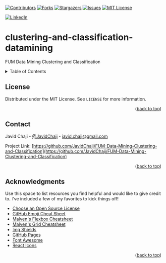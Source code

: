 <a name="readme-top"></a>


[![Contributors][contributors-shield]][contributors-url]
[![Forks][forks-shield]][forks-url]
[![Stargazers][stars-shield]][stars-url]
[![Issues][issues-shield]][issues-url]
[![MIT License][license-shield]][license-url]



[![LinkedIn][linkedin-shield]][javid-linkedin-url]

# clustering-and-classification-datamining

FUM Data Mining Clustering and Classification



<!-- TABLE OF CONTENTS -->
<details>
  <summary>Table of Contents</summary>
  <ol>
    <li>
      <a href="#about-the-project">About The Project</a>
      <ul>
        <li><a href="#built-with">Built With</a></li>
      </ul>
    </li>
    <li>
      <a href="#getting-started">Getting Started</a>
      <ul>
        <li><a href="#prerequisites">Prerequisites</a></li>
        <li><a href="#installation">Installation</a></li>
      </ul>
    </li>
    <li><a href="#usage">Usage</a></li>
    <li><a href="#roadmap">Roadmap</a></li>
    <li><a href="#contributing">Contributing</a></li>
    <li><a href="#license">License</a></li>
    <li><a href="#contact">Contact</a></li>
    <li><a href="#acknowledgments">Acknowledgments</a></li>
  </ol>
</details>



<!-- LICENSE -->
## License

Distributed under the MIT License. See `LICENSE` for more information.

<p align="right">(<a href="#readme-top">back to top</a>)</p>



<!-- CONTACT -->
## Contact

Javid Chaji - [@JavidChaji](https://x.com/JavidChaji) - javid.chaji@gmail.com

Project Link: [https://github.com/JavidChaji/FUM-Data-Mining-Clustering-and-Classification](https://github.com/JavidChaji/FUM-Data-Mining-Clustering-and-Classification)

<p align="right">(<a href="#readme-top">back to top</a>)</p>




<!-- ACKNOWLEDGMENTS -->
## Acknowledgments

Use this space to list resources you find helpful and would like to give credit to. I've included a few of my favorites to kick things off!

* [Choose an Open Source License](https://choosealicense.com)
* [GitHub Emoji Cheat Sheet](https://www.webpagefx.com/tools/emoji-cheat-sheet)
* [Malven's Flexbox Cheatsheet](https://flexbox.malven.co/)
* [Malven's Grid Cheatsheet](https://grid.malven.co/)
* [Img Shields](https://shields.io)
* [GitHub Pages](https://pages.github.com)
* [Font Awesome](https://fontawesome.com)
* [React Icons](https://react-icons.github.io/react-icons/search)

<p align="right">(<a href="#readme-top">back to top</a>)</p>




<!-- MARKDOWN LINKS & IMAGES -->
<!-- https://www.markdownguide.org/basic-syntax/#reference-style-links -->
<!-- https://ileriayo.github.io/markdown-badges/ -->

<!-- Contributors -->
[contributors-shield]: https://img.shields.io/github/contributors/javidchaji/FUM-Data-Mining-Clustering-and-Classification.svg?style=for-the-badge

[contributors-url]: https://github.com/javidchaji/FUM-Data-Mining-Clustering-and-Classification/graphs/contributors

<!-- Forks -->
[forks-shield]: https://img.shields.io/github/forks/javidchaji/FUM-Data-Mining-Clustering-and-Classification.svg?style=for-the-badge

[forks-url]: https://github.com/javidchaji/FUM-Data-Mining-Clustering-and-Classification/network/members


<!-- Stars -->
[stars-shield]: https://img.shields.io/github/stars/javidchaji/FUM-Data-Mining-Clustering-and-Classification.svg?style=for-the-badge

[stars-url]: https://github.com/javidchaji/FUM-Data-Mining-Clustering-and-Classification/stargazers


<!-- Issues -->
[issues-shield]: https://img.shields.io/github/issues/javidchaji/FUM-Data-Mining-Clustering-and-Classification.svg?style=for-the-badge

[issues-url]: https://github.com/javidchaji/FUM-Data-Mining-Clustering-and-Classification/issues


<!-- License -->
[license-shield]: https://img.shields.io/github/license/javidchaji/FUM-Data-Mining-Clustering-and-Classification.svg?style=for-the-badge

[license-url]: https://github.com/javidchaji/FUM-Data-Mining-Clustering-and-Classification/blob/master/LICENSE


<!-- Linkedin -->
[linkedin-shield]: https://img.shields.io/badge/linkedin-%230077B5.svg?style=for-the-badge&logo=linkedin&logoColor=white

[javid-linkedin-url]: https://linkedin.com/in/javidchaji
